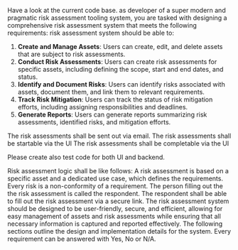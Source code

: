 Have a look at the current code base.
as developer of a super modern and pragmatic risk assessment tooling system, you are tasked with designing a comprehensive risk assessment system that meets the following requirements:
risk assessment system should be able to:
1.  **Create and Manage Assets**: Users can create, edit, and delete assets that are subject to risk assessments.
2.  **Conduct Risk Assessments**: Users can create risk assessments for specific assets, including defining the scope, start and end dates, and status.
3.  **Identify and Document Risks**: Users can identify risks associated with assets, document them, and link them to relevant requirements.
4.  **Track Risk Mitigation**: Users can track the status of risk mitigation efforts, including assigning responsibilities and deadlines.
5.  **Generate Reports**: Users can generate reports summarizing risk assessments, identified risks, and mitigation efforts.

The risk assessments shall be sent out via email.
The risk assessments shall be startable via the UI
The risk assessments shall be completable via the UI

Please create also test code for both UI and backend.

Risk assessment logic shall be like follows:
A risk assessment is based on a specific asset and a dedicated use case, which defines the requirements.
Every risk is a non-conformity of a requirement.
The person filling out the the risk assessment is called the respondent.
The respondent shall be able to fill out the risk assessment via a secure link.
The risk assessment system should be designed to be user-friendly, secure, and efficient, allowing for easy management of assets and risk assessments while ensuring that all necessary information is captured and reported effectively. The following sections outline the design and implementation details for the system.
Every requirement can be answered with Yes, No or N/A.
 